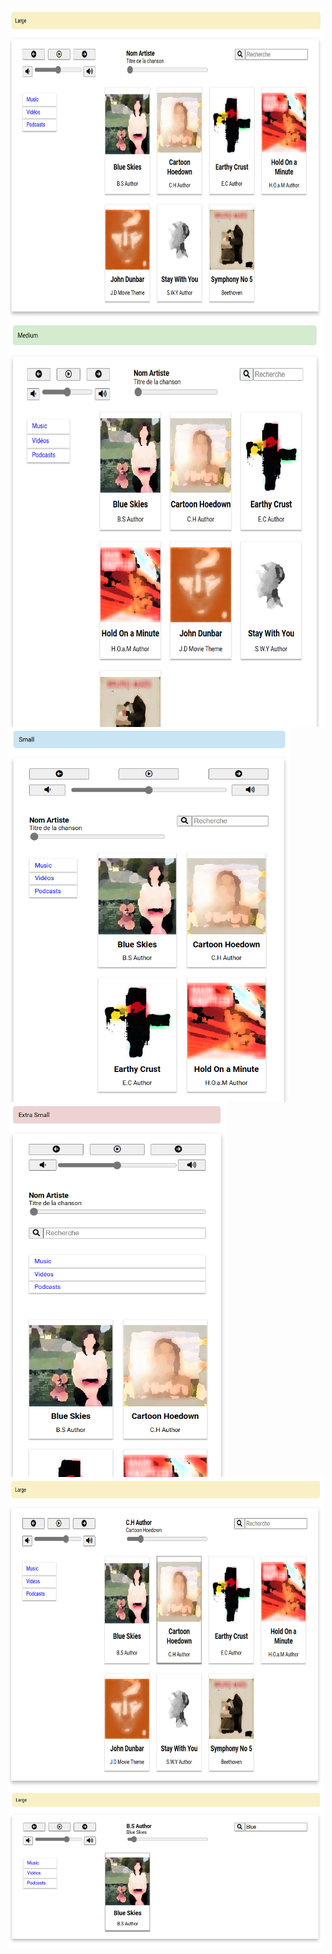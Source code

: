 <img align="center" src="./previews/Large.png" width="700" height="500" />
<img align="center" src="./previews/Medium.PNG" width="650" height="650" />
<img align="center" src="./previews/Small.PNG" width="450" height="600" />
<img align="center" src="./previews/Extra_Small.PNG" width="350" height="600" />
<img align="center" src="./previews/Play.PNG" width="700" height="500" />
<img align="center" src="./previews/Research.PNG" width="700" height="250" />


